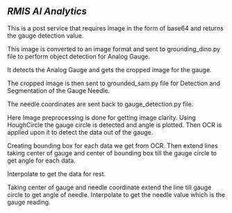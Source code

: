 **_RMIS AI Analytics_**
------------------------------
This is a post service that requires image in the form of base64 and returns the gauge detection value.

This image is converted to an image format and sent to grounding_dino.py file to perform object detection for Analog Gauge.

It detects the Analog Gauge and gets the cropped image for the gauge.

The cropped image is then sent to grounded_sam.py file for Detection and Segmentation of the Gauge Needle.

The needle coordinates are sent back to gauge_detection.py file. 

Here Image preprocessing is done for getting image clarity.
Using HoughCircle the gauge circle is detected and angle is plotted.
Then OCR is applied upon it to detect the data out of the gauge.

Creating bounding box for each data we get from OCR. 
Then extend lines taking center of gauge and center of bounding box till the gauge circle to get angle for each data.

Interpolate to get the data for rest.

Taking center of gauge and needle coordinate extend the line till gauge circle to get angle of needle.
Interpolate to get the needle value which is the gauge reading.
